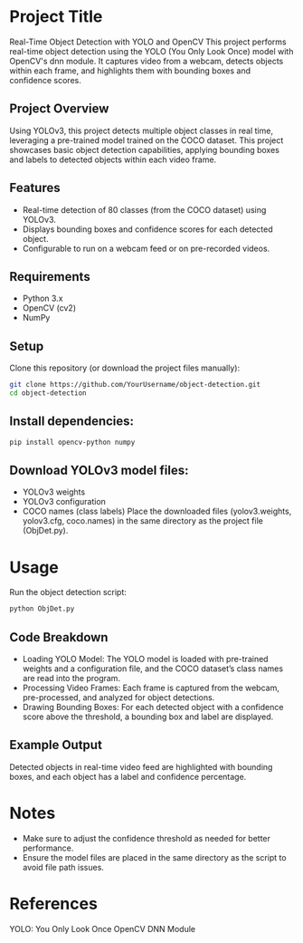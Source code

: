 # Project Title
Real-Time Object Detection with YOLO and OpenCV
This project performs real-time object detection using the YOLO (You Only Look Once) model with OpenCV's dnn module. It captures video from a webcam, detects objects within each frame, and highlights them with bounding boxes and confidence scores.

## Project Overview
Using YOLOv3, this project detects multiple object classes in real time, leveraging a pre-trained model trained on the COCO dataset. This project showcases basic object detection capabilities, applying bounding boxes and labels to detected objects within each video frame.

## Features
- Real-time detection of 80 classes (from the COCO dataset) using YOLOv3.
- Displays bounding boxes and confidence scores for each detected object.
- Configurable to run on a webcam feed or on pre-recorded videos.

## Requirements
- Python 3.x
- OpenCV (cv2)
- NumPy

## Setup
Clone this repository (or download the project files manually):
```bash
git clone https://github.com/YourUsername/object-detection.git
cd object-detection
```
## Install dependencies:
```bash
pip install opencv-python numpy
```
## Download YOLOv3 model files:
- YOLOv3 weights
- YOLOv3 configuration
- COCO names (class labels)
Place the downloaded files (yolov3.weights, yolov3.cfg, coco.names) in the same directory as the project file (ObjDet.py).

# Usage
Run the object detection script:
```bash
python ObjDet.py
```
## Code Breakdown
- Loading YOLO Model: The YOLO model is loaded with pre-trained weights and a configuration file, and the COCO dataset’s class names are read into the program.
- Processing Video Frames: Each frame is captured from the webcam, pre-processed, and analyzed for object detections.
- Drawing Bounding Boxes: For each detected object with a confidence score above the threshold, a bounding box and label are displayed.

## Example Output
Detected objects in real-time video feed are highlighted with bounding boxes, and each object has a label and confidence percentage.

# Notes
- Make sure to adjust the confidence threshold as needed for better performance.
- Ensure the model files are placed in the same directory as the script to avoid file path issues.

# References
YOLO: You Only Look Once
OpenCV DNN Module
